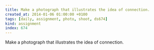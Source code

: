 ```yaml
---
title: Make a photograph that illustrates the idea of connection.
created_at: 2014-01-06 01:00:00 +0100
tags: [daily, assignment, photo, shoot, ds674]
kind: assignment
index: 674
---
```


Make a photograph that illustrates the idea of connection.
